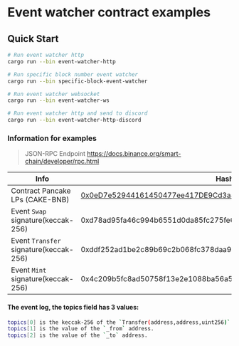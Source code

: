 # Event watcher contract examples

## Quick Start

```bash
# Run event watcher http
cargo run --bin event-watcher-http

# Run specific block number event watcher
cargo run --bin specific-block-event-watcher

# Run event watcher websocket
cargo run --bin event-watcher-ws

# Run event watcher http and send to discord
cargo run --bin event-watcher-http-discord
```

### Information for examples

> JSON-RPC Endpoint
https://docs.binance.org/smart-chain/developer/rpc.html

 Info | Hash |
--- | --- |
Contract Pancake LPs (CAKE-BNB) | [0x0eD7e52944161450477ee417DE9Cd3a859b14fD0](https://bscscan.com/address/0x0eD7e52944161450477ee417DE9Cd3a859b14fD0) |
Event `Swap` signature(keccak-256) | 0xd78ad95fa46c994b6551d0da85fc275fe613ce37657fb8d5e3d130840159d822 |
Event `Transfer` signature(keccak-256) | 0xddf252ad1be2c89b69c2b068fc378daa952ba7f163c4a11628f55a4df523b3ef |
Event `Mint` signature(keccak-256) | 0x4c209b5fc8ad50758f13e2e1088ba56a560dff690a1c6fef26394f4c03821c4f |

#### The event log, the topics field has 3 values:

```bash
topics[0] is the keccak-256 of the `Transfer(address,address,uint256)` canonical signature.
topics[1] is the value of the `_from` address.
topics[2] is the value of the `_to` address.
```